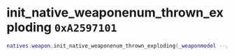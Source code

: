# init_native_weaponenum_thrown_exploding `0xA2597101`

```lua
natives.weapon.init_native_weaponenum_thrown_exploding(_weaponmodel --[[ number ]], _weaponname --[[ string ]], _data --[[ table ]])
```